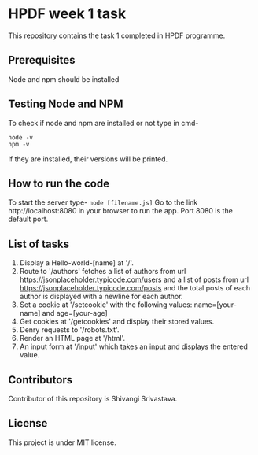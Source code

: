 HPDF week 1 task
===============
This repository contains the task 1 completed in HPDF programme.

Prerequisites
--------------
 Node and npm should be installed

Testing Node and NPM
--------------------
To check if node and npm are installed or not type in cmd-

    node -v 
    npm -v

If they are installed, their versions will be printed.

How to run the code 
-------------------
To start the server type- `node [filename.js]`
Go to the link http://localhost:8080 in your browser to run the app.
Port 8080 is the default port.

List of tasks
--------------
1. Display a Hello-world-[name] at '/'.
2. Route to '/authors' fetches a list of authors from url  https://jsonplaceholder.typicode.com/users and a list of posts from url  https://jsonplaceholder.typicode.com/posts and the total posts of each author is displayed with a newline for each author.
3. Set a cookie at '/setcookie' with the following values: name=[your-name] and age=[your-age]
4. Get cookies at '/getcookies' and display their stored values.
5. Denry requests to '/robots.txt'.
6. Render an HTML page at '/html'.
7. An input form at '/input' which takes an input and displays the entered value.

Contributors
---------------
Contributor of this repository is Shivangi Srivastava.

License
--------
This project is under MIT license. 



